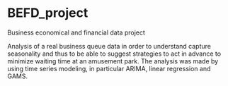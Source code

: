 # BEFD_project
Business economical and financial data project

Analysis of a real business queue data in order to understand capture seasonality and thus to be able to suggest strategies to act in advance to minimize waiting time at an amusement park. The analysis was made by using time series modeling, in particular ARIMA, linear regression and GAMS.
